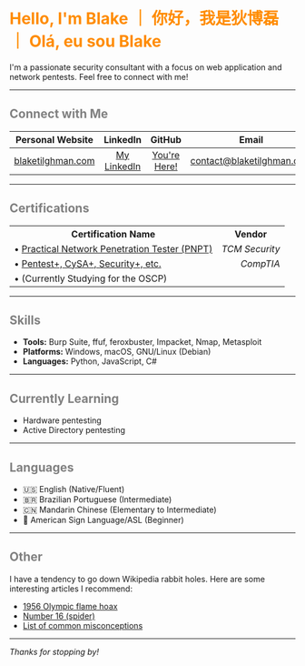 # <span style="color:darkorange" align="center"> Hello, I'm Blake ｜ 你好，我是狄博磊 ｜ Olá, eu sou Blake </span>

I'm a passionate security consultant with a focus on web application and network pentests.
Feel free to connect with me!

---

## <span style="color:grey"> Connect with Me </span>

<div align="center">

| Personal Website | LinkedIn | GitHub | Email |
| :----------------: | :--------: | :------: | :-----: |
| [blaketilghman.com](https://blaketilghman.com) | [My LinkedIn](https://linkedin.com/in/btilghman) | [You're Here!](https://github.com/blaketilghman) | [contact@blaketilghman.com](mailto:contact@blaketilghman.com) | 

</div>
<!-- 
- **Personal Website:** [blaketilghman.com](https://blaketilghman.com)
- **LinkedIn:** [My LinkedIn](https://linkedin.com/in/btilghman)
- **GitHub:** [You're Here!](https://github.com/blaketilghman)
- **Email:** [contact@blaketilghman.com](mailto:contact@blaketilghman.com) 
-->

---

## <span style="color:grey"> Certifications </span>

<div align="center">
    <table width="100%">
    <tr>
        <th>Certification Name</th>
        <th>Vendor</th>
    </tr>
    <tr>
        <td align="left"> &bull; <a href="https://www.credential.net/91155ded-c3bd-434e-af8c-d005cea099b9">Practical Network Penetration Tester (PNPT)</a></td>
        <td align="right"><i>TCM Security</i></td>
    </tr>
    <tr>
        <td align="left"> &bull; <a href="https://www.credly.com/users/blake-tilghman">Pentest+, CySA+, Security+, etc.</a></td>
        <td align="right"><i>CompTIA</i></td>
    </tr>
    <tr>
        <td align="left"> &bull; (Currently Studying for the OSCP)</td>
        <td align="right"><i></i></td>
    </tr>
    </table>
</div>

---

## <span style="color:grey"> Skills </span>

- **Tools:** Burp Suite, ffuf, feroxbuster, Impacket, Nmap, Metasploit
- **Platforms:** Windows, macOS, GNU/Linux (Debian)
- **Languages:** Python, JavaScript, C#

---

## <span style="color:grey"> Currently Learning </span>

- Hardware pentesting
- Active Directory pentesting

---

## <span style="color:grey"> Languages </span>

- 🇺🇸 English (Native/Fluent)
- 🇧🇷 Brazilian Portuguese (Intermediate)
- 🇨🇳 Mandarin Chinese (Elementary to Intermediate)
- 🤟 American Sign Language/ASL (Beginner)

---

## <span style="color:grey"> Other </span>

I have a tendency to go down Wikipedia rabbit holes. Here are some interesting articles I recommend:
- [1956 Olympic flame hoax](https://www.google.com/url?sa=t&source=web&rct=j&opi=89978449&url=https://en.wikipedia.org/wiki/1956_Olympic_flame_hoax)
- [Number 16 (spider)](https://www.google.com/url?sa=t&source=web&rct=j&opi=89978449&url=https://en.wikipedia.org/wiki/Number_16_(spider))
- [List of common misconceptions](https://en.wikipedia.org/wiki/List_of_common_misconceptions)

---

*Thanks for stopping by!*
